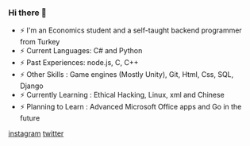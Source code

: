 ### Hi there 👋



<!--
**dedeogluhu/dedeogluhu** is a ✨ _special_ ✨ repository because its `README.md` (this file) appears on your GitHub profile.-->

- ⚡ I'm an Economics student and a self-taught backend programmer from Turkey
- ⚡ Current Languages: C# and Python
- ⚡ Past Experiences: node.js, C, C++
- ⚡ Other Skills : Game engines (Mostly Unity), Git, Html, Css, SQL, Django
- ⚡ Currently Learning : Ethical Hacking, Linux, xml and Chinese
- ⚡ Planning to Learn : Advanced Microsoft Office apps and Go in the future

[instagram](https://www.instagram.com/dedeogluhu)
[twitter](https://twitter.com/dedeogluhu)

